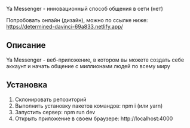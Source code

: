 Ya Messenger - инновационный способ общения в сети (нет)

Попробовать онлайн (дизайн), можно по ссылке ниже:
https://determined-davinci-69a833.netlify.app/

## Описание
Ya Messenger - веб-приложение, в котором вы можете создать себе аккаунт и начать общение с миллионами людей по всему миру

## Установка
1) Склонировать репозиторий
2) Выполнить установку пакетов командов: npm i (или yarn)
3) Запустить сервер: npm run dev
4) Открыть приложение в своем браузере: http://localhost:4000
